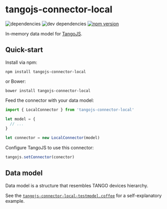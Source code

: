 # tangojs-connector-local

![dependencies](https://img.shields.io/david/mliszcz/tangojs-connector-local.svg)
![dev dependencies](https://img.shields.io/david/dev/mliszcz/tangojs-connector-local.svg)
[ ![npm version](https://img.shields.io/npm/v/tangojs-connector-local.svg)
](https://www.npmjs.com/package/tangojs-connector-local)

In-memory data model for [TangoJS](https://github.com/mliszcz/tangojs).

## Quick-start
Install via npm:
```
npm install tangojs-connector-local
```
or Bower:
```
bower install tangojs-connector-local
```

Feed the connector with your data model:
```javascript
import { LocalConnector } from 'tangojs-connector-local'

let model = {
  // ...
}

let connector = new LocalConnector(model)
```

Configure TangoJS to use this connector:
```javascript
tangojs.setConnector(conector)
```

## Data model
Data model is a structure that resembles TANGO devices hierarchy.

See the [`tangojs-connector-local-testmodel.coffee`](src/tangojs-connector-local-testmodel.coffee) for a self-explanatory example.
